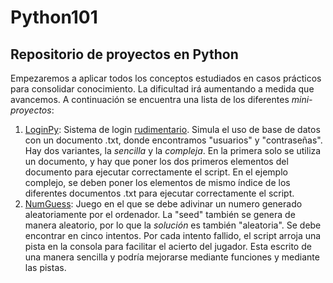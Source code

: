 # Python101
## Repositorio de proyectos en Python

Empezaremos a aplicar todos los conceptos estudiados en casos prácticos para consolidar conocimiento. La dificultad irá aumentando a medida que avancemos. 
A continuación se encuentra una lista de los diferentes <i>mini-proyectos</i>: 

1. [LoginPy](https://github.com/JaumeGelabert/Python101/tree/main/loginPy): Sistema de login <u>rudimentario</u>. Simula el uso de base de datos con un documento .txt, donde encontramos "usuarios" y "contraseñas". Hay dos variantes, la <i>sencilla</i> y la <i>compleja</i>. En la primera solo se utiliza un documento, y hay que poner los dos primeros elementos del documento para ejecutar correctamente el script. En el ejemplo complejo, se deben poner los elementos de mismo índice de los diferentes documentos .txt para ejecutar correctamente el script. 
2. [NumGuess](https://github.com/JaumeGelabert/Python101/tree/main/numGuess): Juego en el que se debe adivinar un numero generado aleatoriamente por el ordenador. La "seed" también se genera de manera aleatorio, por lo que la <i>solución</i> es también "aleatoria". Se debe encontrar en cinco intentos. Por cada intento fallido, el script arroja una pista en la consola para facilitar el acierto del jugador. Esta escrito de una manera sencilla y podría mejorarse mediante funciones y mediante las pistas.
